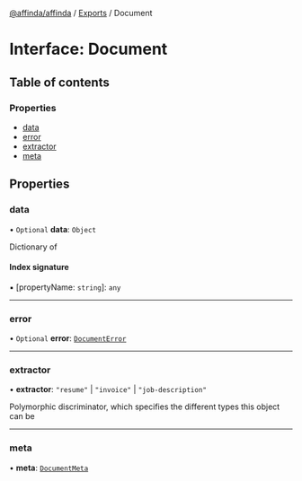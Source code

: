 [@affinda/affinda](../README.md) / [Exports](../modules.md) / Document

# Interface: Document

## Table of contents

### Properties

- [data](Document.md#data)
- [error](Document.md#error)
- [extractor](Document.md#extractor)
- [meta](Document.md#meta)

## Properties

### data

• `Optional` **data**: `Object`

Dictionary of <any>

#### Index signature

▪ [propertyName: `string`]: `any`

___

### error

• `Optional` **error**: [`DocumentError`](DocumentError.md)

___

### extractor

• **extractor**: ``"resume"`` \| ``"invoice"`` \| ``"job-description"``

Polymorphic discriminator, which specifies the different types this object can be

___

### meta

• **meta**: [`DocumentMeta`](DocumentMeta.md)
